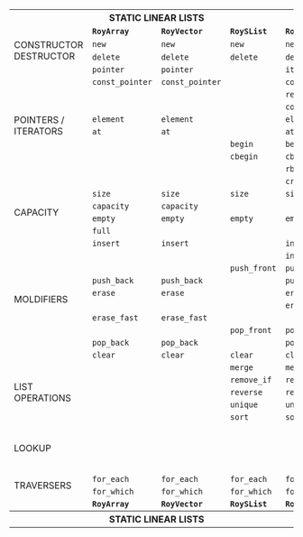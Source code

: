 <table>
  <tr>
    <th></th>
    <th colspan="2">STATIC LINEAR LISTS</th>
    <th colspan="3">LINKED LINEAR LISTS</th>
    <th colspan="4">BINARY TREES</th>
    <th colspan="3">ADAPTERS</th>
    <th></th>
  </tr>
  <tr>
    <td></td>
    <td><strong><code>RoyArray</code></strong></td>
    <td><strong><code>RoyVector</code></strong></td>
    <td><strong><code>RoySList</code></strong></td>
    <td><strong><code>RoyList</code></strong></td>
    <td><strong><code>RoyDeque</code></td>
    <td><strong><code>RoySet</code></strong></td>
    <td><strong><code>RoyMSet</code></strong></td>
    <td><strong><code>RoyMap</code></strong></td>
    <td><strong><code>RoyMMap</code></strong></td>
    <td><strong><code>RoyStack</code></strong></td>
    <td><strong><code>RoyQueue</code></strong></td>
    <td><strong><code>RoyHeap</code></strong></td>
    <td></td>
  </tr>

  <tr>
    <td rowspan="2">CONSTRUCTOR<br>DESTRUCTOR</td>
    <td><code>new</code></td>
    <td><code>new</code></td>
    <td><code>new</code></td>
    <td><code>new</code></td>
    <td><code>new</code></td>
    <td></td>
    <td></td>
    <td><code>new</code></td>
    <td><code>new</code></td>
    <td><code>new</code></td>
    <td><code>new</code></td>
    <td></td>
    <td rowspan="2">CONSTRUCTOR<br>DESTRUCTOR</td>
  </tr>

  <tr>
    <td><code>delete</code></td>
    <td><code>delete</code></td>
    <td><code>delete</code></td>
    <td><code>delete</code></td>
    <td><code>delete</code></td>
    <td></td>
    <td></td>
    <td><code>delete</code></td>
    <td><code>delete</code></td>
    <td><code>delete</code></td>
    <td><code>delete</code></td>
    <td></td>
  </tr>

  <tr>
    <td rowspan="10">POINTERS /<br>ITERATORS</td>
    <td><code>pointer</code></td>
    <td><code>pointer</code></td>
    <td></td>
    <td><code>iterator</code></td>
    <td><code>pointer</code></td>
    <td></td>
    <td></td>
    <td></td>
    <td></td>
    <td></td>
    <td></td>
    <td></td>
    <td rowspan="10">POINTERS /<br>ITERATORS</td>
  </tr>

  <tr>
    <td><code>const_pointer</code></td>
    <td><code>const_pointer</code></td>
    <td></td>
    <td><code>const_iterator</code></td>
    <td><code>const_pointer</code></td>
    <td></td>
    <td></td>
    <td></td>
    <td></td>
    <td></td>
    <td></td>
    <td></td>
  </tr>

  <tr>
    <td></td>
    <td></td>
    <td></td>
    <td><code>reverse_iterator</code></td>
    <td></td>
    <td></td>
    <td></td>
    <td></td>
    <td></td>
    <td></td>
    <td></td>
    <td></td>
  </tr>

  <tr>
    <td></td>
    <td></td>
    <td></td>
    <td><code>const_reverse_iterator</code></td>
    <td></td>
    <td></td>
    <td></td>
    <td></td>
    <td></td>
    <td></td>
    <td></td>
    <td></td>
  </tr>

  <tr>
    <td><code>element</code></td>
    <td><code>element</code></td>
    <td></td>
    <td><code>element</code></td>
    <td><code>element</code></td>
    <td></td>
    <td></td>
    <td></td>
    <td></td>
    <td></td>
    <td></td>
    <td></td>
  </tr>

  <tr>
    <td><code>at</code></td>
    <td><code>at</code></td>
    <td></td>
    <td><code>at</code></td>
    <td><code>at</code></td>
    <td></td>
    <td></td>
    <td></td>
    <td></td>
    <td></td>
    <td></td>
    <td></td>
  </tr>

  <tr>
    <td></td>
    <td></td>
    <td><code>begin</code></td>
    <td><code>begin</code></td>
    <td><code>front</code></td>
    <td><code>min</code></td>
    <td><code>min</code></td>
    <td><code>pmin</code></td>
    <td><code>pmin</code></td>
    <td></td>
    <td><code>front</code></td>
    <td><code>top</code></td>
  </tr>

  <tr>
    <td></td>
    <td></td>
    <td><code>cbegin</code></td>
    <td><code>cbegin</code></td>
    <td><code>const_front</code></td>
    <td><code>const_min</code></td>
    <td><code>const_min</code></td>
    <td><code>const_pmin</code></td>
    <td><code>const_pmin</code></td>
    <td></td>
    <td></td>
    <td></td>
  </tr>
  
  <tr>
    <td></td>
    <td></td>
    <td></td>
    <td><code>rbegin</code></td>
    <td><code>back</code></td>
    <td><code>max</code></td>
    <td><code>max</code></td>
    <td><code>pmax</code></td>
    <td><code>pmax</code></td>
    <td><code>top</code></td>
    <td><code>back</code></td>
    <td></td>
  </tr>

  <tr>
    <td></td>
    <td></td>
    <td></td>
    <td><code>crbegin</code></td>
    <td><code>const_back</code></td>
    <td><code>const_max</code></td>
    <td><code>const_max</code></td>
    <td><code>const_pmax</code></td>
    <td><code>const_pmax</code></td>
    <td></td>
    <td></td>
    <td></td>
  </tr>

  <tr>
    <td rowspan="4">CAPACITY</td>
    <td><code>size</code></td>
    <td><code>size</code></td>
    <td><code>size</code></td>
    <td><code>size</code></td>
    <td><code>size</code></td>
    <td><code>size</code></td>
    <td><code>size</code></td>
    <td><code>size</code></td>
    <td><code>size</code></td>
    <td><code>size</code></td>
    <td><code>size</code></td>
    <td><code>size</code></td>
    <td rowspan="4">CAPACITY</td>
  </tr>

  <tr>
    <td><code>capacity</code></td>
    <td><code>capacity</code></td>
    <td></td>
    <td></td>
    <td></td>
    <td></td>
    <td></td>
    <td></td>
    <td></td>
    <td><code>capacity</code></td>
    <td><code>capacity</code></td>
    <td></td>
  </tr>

  <tr>
    <td><code>empty</code></td>
    <td><code>empty</code></td>
    <td><code>empty</code></td>
    <td><code>empty</code></td>
    <td><code>empty</code></td>
    <td><code>empty</code></td>
    <td><code>empty</code></td>
    <td><code>empty</code></td>
    <td><code>empty</code></td>
    <td><code>empty</code></td>
    <td><code>empty</code></td>
    <td><code>empty</code></td>
  </tr>

  <tr>
    <td><code>full</code></td>
    <td></td>
    <td></td>
    <td></td>
    <td></td>
    <td></td>
    <td></td>
    <td></td>
    <td></td>
    <td><code>full</code></td>
    <td><code>full</code></td>
    <td></td>
  </tr>

  <tr>
    <td rowspan="10">MOLDIFIERS</td>
    <td><code>insert</code></td>
    <td><code>insert</code></td>
    <td></td>
    <td><code>insert</code></td>
    <td><code>insert</code></td>
    <td><code>insert</code></td>
    <td><code>insert</code></td>
    <td><code>insert</code></td>
    <td><code>insert</code></td>
    <td></td>
    <td></td>
    <td></td>
    <td rowspan="10">MOLDIFIERS</td>
  </tr>

  <tr>
    <td></td>
    <td></td>
    <td></td>
    <td><code>insert_reverse</code></td>
    <td></td>
    <td></td>
    <td></td>
    <td></td>
    <td></td>
    <td></td>
    <td></td>
    <td></td>
  </tr>

  <tr>
    <td></td>
    <td></td>
    <td><code>push_front</code></td>
    <td><code>push_front</code></td>
    <td><code>push_front</code></td>
    <td></td>
    <td></td>
    <td></td>
    <td></td>
    <td></td>
    <td></td>
    <td><code>push</code></td>
  </tr>

  <tr>
    <td><code>push_back</code></td>
    <td><code>push_back</code></td>
    <td></td>
    <td><code>push_back</code></td>
    <td><code>push_back</code></td>
    <td></td>
    <td></td>
    <td></td>
    <td></td>
    <td><code>push</code></td>
    <td><code>push</code></td>
    <td></td>
  </tr>

  <tr>
    <td><code>erase</code></td>
    <td><code>erase</code></td>
    <td></td>
    <td><code>erase</code></td>
    <td><code>erase</code></td>
    <td><code>erase</code></td>
    <td><code>erase</code></td>
    <td><code>erase</code></td>
    <td><code>erase</code></td>
    <td></td>
    <td></td>
    <td></td>
  </tr>

  <tr>
    <td></td>
    <td></td>
    <td></td>
    <td><code>erase_reverse</code></td>
    <td></td>
    <td></td>
    <td></td>
    <td></td>
    <td></td>
    <td></td>
    <td></td>
    <td></td>
  </tr>

  <tr>
    <td><code>erase_fast</code></td>
    <td><code>erase_fast</code></td>
    <td></td>
    <td></td>
    <td></td>
    <td></td>
    <td></td>
    <td></td>
    <td></td>
    <td></td>
    <td></td>
    <td></td>
  </tr>

  <tr>
    <td></td>
    <td></td>
    <td><code>pop_front</code></td>
    <td><code>pop_front</code></td>
    <td><code>pop_front</code></td>
    <td></td>
    <td></td>
    <td></td>
    <td></td>
    <td></td>
    <td><code>pop</code></td>
    <td><code>pop</code></td>
  </tr>

  <tr>
    <td><code>pop_back</code></td>
    <td><code>pop_back</code></td>
    <td></td>
    <td><code>pop_back</code></td>
    <td><code>pop_back</code></td>
    <td></td>
    <td></td>
    <td></td>
    <td></td>
    <td><code>pop</code></td>
    <td></td>
    <td></td>
  </tr>

  <tr>
    <td><code>clear</code></td>
    <td><code>clear</code></td>
    <td><code>clear</code></td>
    <td><code>clear</code></td>
    <td><code>clear</code></td>
    <td><code>clear</code></td>
    <td><code>clear</code></td>
    <td><code>clear</code></td>
    <td><code>clear</code></td>
    <td></td>
    <td></td>
    <td></td>
  </tr>

  <tr>
    <td rowspan="5">LIST<br>OPERATIONS</td>
    <td></td>
    <td></td>
    <td><code>merge</code></td>
    <td><code>merge</code></td>
    <td><code>merge</code></td>
    <td></td>
    <td></td>
    <td></td>
    <td></td>
    <td></td>
    <td></td>
    <td></td>
    <td rowspan="5">LIST<br>OPERATIONS</td>
  </tr>

  <tr>
    <td></td>
    <td></td>
    <td><code>remove_if</code></td>
    <td><code>remove_if</code></td>
    <td><code>remove_if</code></td>
    <td></td>
    <td></td>
    <td></td>
    <td></td>
    <td></td>
    <td></td>
    <td></td>
  </tr>

  <tr>
    <td></td>
    <td></td>
    <td><code>reverse</code></td>
    <td><code>reverse</code></td>
    <td><code>reverse</code></td>
    <td></td>
    <td></td>
    <td></td>
    <td></td>
    <td></td>
    <td></td>
    <td></td>
  </tr>

  <tr>
    <td></td>
    <td></td>
    <td><code>unique</code></td>
    <td><code>unique</code></td>
    <td><code>unique</code></td>
    <td></td>
    <td></td>
    <td></td>
    <td></td>
    <td></td>
    <td></td>
    <td></td>
  </tr>

  <tr>
    <td></td>
    <td></td>
    <td><code>sort</code></td>
    <td><code>sort</code></td>
    <td><code>sort</code></td>
    <td></td>
    <td></td>
    <td></td>
    <td></td>
    <td></td>
    <td></td>
    <td></td>
  </tr>

  <tr>
    <td rowspan="4">LOOKUP</td>
    <td></td>
    <td></td>
    <td></td>
    <td></td>
    <td></td>
    <td></td>
    <td><code>count</code></td>
    <td></td>
    <td><code>count</code></td>
    <td></td>
    <td></td>
    <td></td>
    <td rowspan="4">LOOKUP</td>
  </tr>

  <tr>
    <td></td>
    <td></td>
    <td></td>
    <td></td>
    <td></td>
    <td><code>find</code></td>
    <td></td>
    <td><code>find</code></td>
    <td></td>
    <td></td>
    <td></td>
    <td></td>
  </tr>

  <tr>
    <td></td>
    <td></td>
    <td></td>
    <td></td>
    <td></td>
    <td></td>
    <td><code>lower_bound</code></td>
    <td></td>
    <td><code>lower_bound</code></td>
    <td></td>
    <td></td>
    <td></td>
  </tr>

  <tr>
    <td></td>
    <td></td>
    <td></td>
    <td></td>
    <td></td>
    <td></td>
    <td><code>upper_bound</code></td>
    <td></td>
    <td><code>upper_bound</code></td>
    <td></td>
    <td></td>
    <td></td>
  </tr>

  <tr>
    <td rowspan="2">TRAVERSERS</td>
    <td><code>for_each</code></td>
    <td><code>for_each</code></td>
    <td><code>for_each</code></td>
    <td><code>for_each</code></td>
    <td><code>for_each</code></td>
    <td><code>for_each</code></td>
    <td><code>for_each</code></td>
    <td><code>for_each</code></td>
    <td><code>for_each</code></td>
    <td></td>
    <td></td>
    <td></td>
    <td rowspan="2">TRAVERSERS</td>
  </tr>

  <tr>
    <td><code>for_which</code></td>
    <td><code>for_which</code></td>
    <td><code>for_which</code></td>
    <td><code>for_which</code></td>
    <td><code>for_which</code></td>
    <td><code>for_which</code></td>
    <td><code>for_which</code></td>
    <td><code>for_which</code></td>
    <td><code>for_which</code></td>
    <td></td>
    <td></td>
    <td></td>
  </tr>

  <tr>
    <td></td>
    <td><strong><code>RoyArray</code></strong></td>
    <td><strong><code>RoyVector</code></strong></td>
    <td><strong><code>RoySList</code></strong></td>
    <td><strong><code>RoyList</code></strong></td>
    <td><strong><code>RoyDeque</code></td>
    <td><strong><code>RoySet</code></strong></td>
    <td><strong><code>RoyMSet</code></strong></td>
    <td><strong><code>RoyMap</code></strong></td>
    <td><strong><code>RoyMMap</code></strong></td>
    <td><strong><code>RoyStack</code></strong></td>
    <td><strong><code>RoyQueue</code></strong></td>
    <td><strong><code>RoyHeap</code></strong></td>
    <td></td>
  </tr>

  <tr>
    <th></th>
    <th colspan="2">STATIC LINEAR LISTS</th>
    <th colspan="3">LINKED LINEAR LISTS</th>
    <th colspan="4">BINARY TREES</th>
    <th colspan="3">ADAPTERS</th>
    <th></th>
  </tr>
</table>

